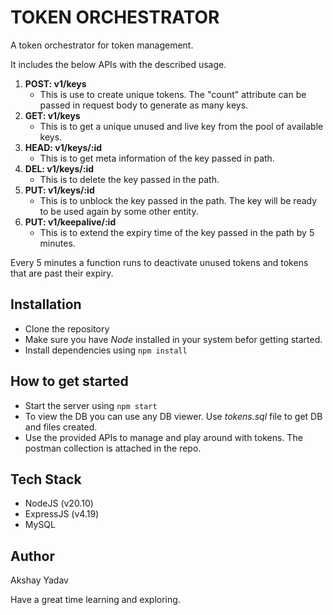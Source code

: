 # TOKEN ORCHESTRATOR

A token orchestrator for token management.

It includes the below APIs with the described usage.
1. **POST: v1/keys**
    - This is use to create unique tokens. The "count" attribute can be passed in request body to generate as many keys.
2. **GET: v1/keys**
    - This is to get a unique unused and live key from the pool of available keys.
3. **HEAD: v1/keys/:id**
    - This is to get meta information of the key passed in path.
4. **DEL: v1/keys/:id**
    - This is to delete the key passed in the path.
5. **PUT: v1/keys/:id**
    - This is to unblock the key passed in the path. The key will be ready to be used again by some other entity.
6. **PUT: v1/keepalive/:id**
    - This is to extend the expiry time of the key passed in the path by 5 minutes.

Every 5 minutes a function runs to deactivate unused tokens and tokens that are past their expiry.

## Installation
- Clone the repository
- Make sure you have *Node* installed in your system befor getting started.
- Install dependencies using `npm install`

## How to get started
- Start the server using `npm start`
- To view the DB you can use any DB viewer. Use *tokens.sql* file to get DB and files created.
- Use the provided APIs to manage and play around with tokens. The postman collection is attached in the repo.

## Tech Stack
- NodeJS (v20.10)
- ExpressJS (v4.19)
- MySQL

## Author
Akshay Yadav

Have a great time learning and exploring.
